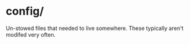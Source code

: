 # config/

Un-stowed files that needed to live somewhere. These typically aren't modifed very often.
